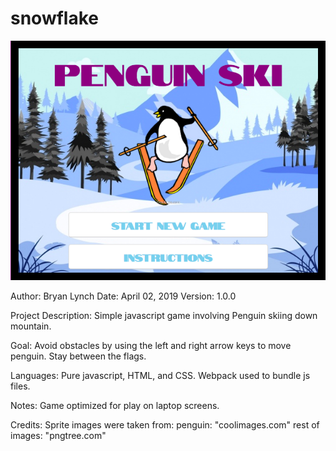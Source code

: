 # snowflake

<img src="bin/images/title.png" />

Author: Bryan Lynch
Date: April 02, 2019
Version: 1.0.0

Project Description: Simple javascript game involving Penguin skiing down mountain.

Goal: Avoid obstacles by using the left and right arrow keys to move penguin. Stay between
the flags.

Languages: Pure javascript, HTML, and CSS. Webpack used to bundle js files.

Notes: Game optimized for play on laptop screens. 

Credits: Sprite images were taken from:
	 penguin: "coolimages.com"
	 rest of images: "pngtree.com"
	 
